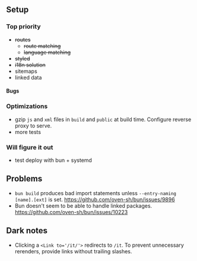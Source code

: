 ## Setup

### Top priority

- ~~routes~~
  - ~~route matching~~
  - ~~language matching~~
- ~~styled~~
- ~~i18n solution~~
- sitemaps
- linked data

#### Bugs



### Optimizations

- gzip `js` and `xml` files in `build` and `public` at build time. Configure reverse proxy to serve.
- more tests

### Will figure it out

- test deploy with bun + systemd

## Problems

- `bun build` produces bad import statements unless `--entry-naming [name].[ext]` is set. https://github.com/oven-sh/bun/issues/9896
- Bun doesn't seem to be able to handle linked packages. https://github.com/oven-sh/bun/issues/10223

## Dark notes

- Clicking a `<Link to='/it/'>` redirects to `/it`. To prevent unnecessary rerenders, provide links 
  without trailing slashes.